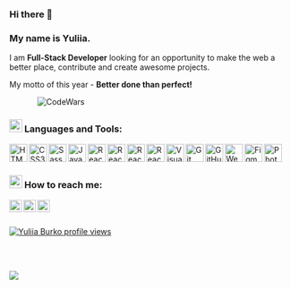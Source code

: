 ### Hi there 👋

<!--
**yu1iia/yu1iia** is a ✨ _special_ ✨ repository because its `README.md` (this file) appears on your GitHub profile.-->

### My name is Yuliia.

 I am **Full-Stack Developer** looking for an opportunity to make the web a better place, contribute and create awesome projects.
 
My motto of this year - **Better done than perfect!**


<img title="CodeWars" style="margin-left: 50px;" alt="CodeWars" src="https://www.codewars.com/users/yu1iia/badges/small" />


### <img src="https://emojis.slackmojis.com/emojis/images/1616310538/22629/arrow_right.gif?1616310538" width="23"/> Languages and Tools:

<img title="HTML5" align="left" alt="HTML5" width="32px" src="https://emojis.slackmojis.com/emojis/images/1470343792/719/html5.png?1470343792"/>

<img title="CSS3" align="left" alt="CSS3" width="32px" src="https://emojis.slackmojis.com/emojis/images/1497185511/2411/css.jpg?1497185511"/>

<img title="Sass" align="left" alt="Sass" width="32px" src="https://emojis.slackmojis.com/emojis/images/1470342476/703/sass.png?1470342476"/>

<img title="JavaScript" align="left" alt="JavaScript" width="32px" src="https://emojis.slackmojis.com/emojis/images/1450441296/151/javascript.png?1450441296" />

<img title="React" align="left" alt="React" width="32px" src="https://emojis.slackmojis.com/emojis/images/1473950148/1161/react.png?1473950148" />

<img title="Redux" align="left" alt="React" width="32px" src="https://emojis.slackmojis.com/emojis/images/1462128189/390/redux.png?1462128189" />

<img title="npm" align="left" alt="React" width="32px" padding-top="20px" src="https://emojis.slackmojis.com/emojis/images/1492796514/2108/npm.png?1492796514" />

<img title="NodeJS" align="left" alt="React" width="32px" src="https://emojis.slackmojis.com/emojis/images/1533426774/4425/nodejs.png?1533426774" />

<img title="VS Code" align="left" alt="Visual Studio Code" width="32px" src="https://emojis.slackmojis.com/emojis/images/1588895440/8944/vscode.png?1588895440" />

<img title="Git" align="left" alt="Git" width="32px" src="https://emojis.slackmojis.com/emojis/images/1501021339/341/git.png?1501021339" />

<img title="GitHub" align="left" alt="GitHub" width="32px" src="https://emojis.slackmojis.com/emojis/images/1450822151/257/github.png?1450822151" />

<img title="WebPack" align="left" alt="WebPack" width="32px" src="https://emojis.slackmojis.com/emojis/images/1582552884/7887/webpack.png?1582552884" />

<img title="Figma" align="left" alt="Figma" width="32px" src="https://emojis.slackmojis.com/emojis/images/1561512161/5893/figma.png?1561512161" />

<img title="Photoshop" align="left" alt="Photoshop" width="32px" src="https://emojis.slackmojis.com/emojis/images/1569937346/6585/photoshop.png?1569937346" />

<br/>
<br/>

### <img src="https://emojis.slackmojis.com/emojis/images/1616310538/22629/arrow_right.gif?1616310538" width="23"/> How to reach me:

[<img title="Instagram" align="left" alt="yuliiaburko | Instagram" width="22px" src="https://emojis.slackmojis.com/emojis/images/1450319444/38/gmail.png?1450319444" />][gmail]
[<img title="LinkedIn" align="left" alt="yuliiaburko | LinkedIn" width="22px" src="https://emojis.slackmojis.com/emojis/images/1470343326/711/linkedin.png?1470343326" />][linkedin]
[<img title= "Telegram" align="left" alt="yuliiaburko | Telegram" width="22px" src="https://emojis.slackmojis.com/emojis/images/1538061120/4724/telegram.png?1538061120" />][telegram]

<!-- [<img align="left" alt="" width="22px" src="https://emojis.slackmojis.com/emojis/images/1467306728/632/instagram.png?1467306728" />][instagram] -->

<!-- [<img align="left" alt="codeSTACKr.com" width="22px" src="https://emojis.slackmojis.com/emojis/images/1571911709/6804/globe.png?1571911709" />][website] -->

<!-- [website]: https:// сверстать резюме -->
<!-- [instagram]: https://www.instagram.com/ -->

[linkedin]: https://www.linkedin.com/in/yuliia-burko/
[telegram]: https://t.me/yuliia_burko
[gmail]: mailto:yuliia.burkoa@gmail.com

<br/>
<br/>

[![Yuliia Burko profile views](https://u8views.com/api/v1/github/profiles/44140761/views/day-week-month-total-count.svg)](https://u8views.com/github/yu1iia)

<br/>
<br/>

<a href="https://u8views.com/github/yu1iia"><img src="https://u8views.com/api/v1/github/profiles/44140761/views/day-week-month-total-count.svg"></a>
